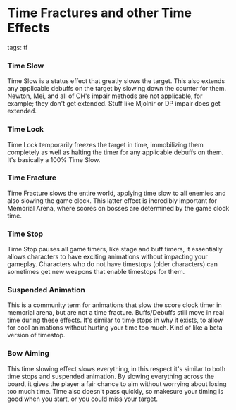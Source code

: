 # Time Fractures and other Time Effects
tags: tf

### Time Slow
Time Slow is a status effect that greatly slows the target. This also extends any applicable debuffs on the target by slowing down the counter for them. Newton, Mei, and all of CH's impair methods are not applicable, for example; they don't get extended. Stuff like Mjolnir or DP impair does get extended.

### Time Lock
Time Lock temporarily freezes the target in time, immobilizing them completely as well as halting the timer for any applicable debuffs on them. It's basically a 100% Time Slow.

### Time Fracture
Time Fracture slows the entire world, applying time slow to all enemies and also slowing the game clock. This latter effect is incredibly important for Memorial Arena, where scores on bosses are determined by the game clock time.

### Time Stop
Time Stop pauses all game timers, like stage and buff timers, it essentially allows characters to have exciting animations without impacting your gameplay. Characters who do not have timestops (older characters) can sometimes get new weapons that enable timestops for them.

### Suspended Animation
This is a community term for animations that slow the score clock timer in memorial arena, but are not a time fracture. Buffs/Debuffs still move in real time during these effects. It's similar to time stops in why it exists, to allow for cool animations without hurting your time too much. Kind of like a beta version of timestop.

### Bow Aiming
This time slowing effect slows everything, in this respect it's similar to both time stops and suspended animation. By slowing everything across the board, it gives the player a fair chance to aim without worrying about losing too much time. Time also doesn't pass quickly, so makesure your timing is good when you start, or you could miss your target.